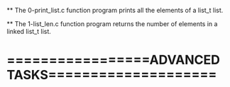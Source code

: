 ** The 0-print_list.c function program prints all the elements of a list_t list.

** The 1-list_len.c function program returns the number of elements in a linked list_t list.

=================ADVANCED TASKS====================
===================================================

